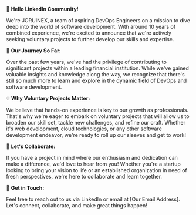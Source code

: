 👋 **Hello LinkedIn Community!**

We're JORUINEX, a team of aspiring DevOps Engineers on a mission to dive deep into the world of software development. With around 10 years of combined experience, we're excited to announce that we're actively seeking voluntary projects to further develop our skills and expertise.

🚀 **Our Journey So Far:**

Over the past few years, we've had the privilege of contributing to significant projects within a leading financial institution. While we've gained valuable insights and knowledge along the way, we recognize that there's still so much more to learn and explore in the dynamic field of DevOps and software development.

💡 **Why Voluntary Projects Matter:**

We believe that hands-on experience is key to our growth as professionals. That's why we're eager to embark on voluntary projects that will allow us to broaden our skill set, tackle new challenges, and refine our craft. Whether it's web development, cloud technologies, or any other software development endeavor, we're ready to roll up our sleeves and get to work!

🤝 **Let's Collaborate:**

If you have a project in mind where our enthusiasm and dedication can make a difference, we'd love to hear from you! Whether you're a startup looking to bring your vision to life or an established organization in need of fresh perspectives, we're here to collaborate and learn together.

📩 **Get in Touch:**

Feel free to reach out to us via LinkedIn or email at [Our Email Address]. Let's connect, collaborate, and make great things happen!

